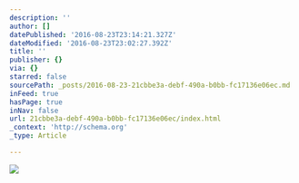 ```yaml
---
description: ''
author: []
datePublished: '2016-08-23T23:14:21.327Z'
dateModified: '2016-08-23T23:02:27.392Z'
title: ''
publisher: {}
via: {}
starred: false
sourcePath: _posts/2016-08-23-21cbbe3a-debf-490a-b0bb-fc17136e06ec.md
inFeed: true
hasPage: true
inNav: false
url: 21cbbe3a-debf-490a-b0bb-fc17136e06ec/index.html
_context: 'http://schema.org'
_type: Article

---
```

![](https://the-grid-user-content.s3-us-west-2.amazonaws.com/5add0099-9979-4967-8779-f5d31cb87151.jpg)